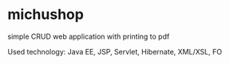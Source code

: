 michushop
=========

simple CRUD web application with printing to pdf

Used technology: Java EE, JSP, Servlet, Hibernate, XML/XSL, FO
